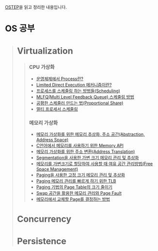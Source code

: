 [OSTEP](http://pages.cs.wisc.edu/~remzi/OSTEP/)을 읽고 정리한 내용입니다.

# OS 공부
 > # Virtualization
 >> ### CPU 가상화
 >> - [운영체제에서 Process란?](https://icksw.tistory.com/54?category=878876)
 >> - [Limited Direct Execution 메커니즘이란?](https://icksw.tistory.com/68?category=878876)
 >> - [프로세스를 스케줄링 하는 방법들(Scheduling)](https://icksw.tistory.com/123?category=878876)
 >> - [MLFQ(Multi Level Feedback Queue) 스케줄링 방법](https://icksw.tistory.com/124?category=878876)
 >> - [공평한 스케줄러 만드는 법(Proportional Share)](https://icksw.tistory.com/125?category=878876)
 >> - [멀티 프로세서 스케줄링](https://icksw.tistory.com/127?category=878876)
 >> ### 메모리 가상화
 >> - [메모리 가상화를 위한 메모리 추상화, 주소 공간(Abstraction, Address Space)](https://icksw.tistory.com/129?category=878876)
 >> - [C언어에서 메모리를 사용하기 위한 Memory API](https://icksw.tistory.com/142?category=878876)
 >> - [메모리 가상화를 위한 주소 변환(Address Translation)](https://icksw.tistory.com/143?category=878876)
 >> - [Segmentation을 사용한 가변 크기 메모리 관리 및 추상화](https://icksw.tistory.com/145?category=878876)
 >> - [메모리를 가변크기로 할당하여 사용할 때 여유 공간 관리방법(Free Space Management)](https://icksw.tistory.com/147?category=878876)
 >> - [Paging을 사용한 고정 크기 메모리 관리 및 추상화](https://icksw.tistory.com/148?category=878876)
 >> - [Paging 메모리 관리를 빠르게 하기 위한 TLB](https://icksw.tistory.com/149)
 >> - [Paging 기법의 Page Table의 크기 줄이기](https://icksw.tistory.com/150)
 >> - [Swap 공간을 활용한 메모리 관리와 Page Fault](https://icksw.tistory.com/151)
 >> - [메모리에서 교체할 Page를 결정하는 방법](https://icksw.tistory.com/153)
> # Concurrency
> # Persistence
